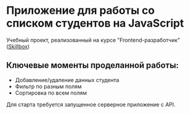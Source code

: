 # Приложение для работы со списком студентов на JavaScript

Учебный проект, реализованный на курсе "Frontend-разработчик" ([Skillbox](https://skillbox.ru/))

## Ключевые моменты проделанной работы:

- Добавление/удаление данных студента
- Фильтр по разным полям
- Сортировка по всем полям

Для старта требуется запущенное серверное приложение с API.
